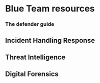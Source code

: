 # Blue Team resources
### The defender guide

## Incident Handling Response
## Threat Intelligence
## Digital Forensics
